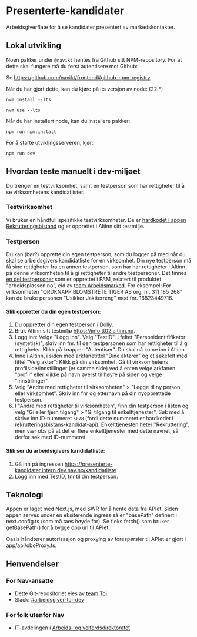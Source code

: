 # Presenterte-kandidater

Arbeidsgiverflate for å se kandidater presentert av markedskontakter.

## Lokal utvikling

Noen pakker under `@navikt` hentes fra Github sitt NPM-repository. For at dette skal fungere må du først autentisere mot Github: 

Se https://github.com/navikt/frontend#github-npm-registry 


Når du har gjort dette, kan du kjøre på lts versjon av node: (22.*)

```
nvm install --lts

nvm use --lts
```

Når du har installert node, kan du installere pakker:
```
npm run npm:install
```

For å starte utviklingsserveren, kjør:

```
npm run dev
```

## Hvordan teste manuelt i dev-miljøet

Du trenger en testvirksomhet, samt en testperson som har rettigheter til å se virksomhetens kandidatlister.

### Testvirksomhet

Vi bruker en håndfull spesifikke testvirksomheter. De er [hardkodet i appen Rekrutteringsbistand](https://github.com/navikt/rekrutteringsbistand/blob/master/src/stilling/api/devVirksomheter.ts) og er opprettet i Altinn sitt testmiljø.

### Testperson
Du kan (bør?) opprette din egen testperson, som du logger på med når du skal se arbeidsgivers kandidatliste for en virksomhet. Din nye testperson må få sine rettigheter fra en annen testperson, som har har rettigheter i Altinn på denne virksomheten til å gi rettigheter til andre testpersoner. Det finnes [en del testpersoner](https://github.com/navikt/pam-doc/blob/master/pam-doc/docs/Testdata%20-%20personer.md) som er opprettet i PAM, relatert til produktet "arbeidsplassen.no", eid av [team Arbeidsmarked](https://teamkatalog.intern.nav.no/team/7a908a7b-a245-4150-92dc-15c5c8424cb5).
For eksempel: For virksomheten "ORDKNAPP BLOMSTRETE TIGER AS org. nr. 311 185 268" kan du bruke personen "Usikker Jaktterreng" med fnr. 16823449716. 

#### Slik oppretter du din egen testperson:
1. Du oppretter din egen testperson i [Dolly](https://dolly.ekstern.dev.nav.no/).
2. Bruk Altinn sitt testmiljø https://info.tt02.altinn.no.
3. Logg inn: Velge "Logg inn". Velg "TestID". I feltet "Personidentififikator (syntetisk)", skriv inn fnr. til den testpersonen som har rettigheter til å gi rettigheter. Klikk på knappen "Autentiser". Du skal nå kome inn i Altinn.
6. Inne i Altinn, i siden med arkfanetittel "Dine aktører" og et søkefelt med tittel "Velg aktør": Klikk på din virksomhet. Gå til virksomhetens profilside/innstillinger (er samme side) ved å enten velge arkfanen "profil" eller klikke på navn øverst til høyre på siden og velge "Innstillinger".
7. Velg "Andre med rettigheter til virksomheten" > "Legge til ny person eller virksomhet". Skriv inn fnr og etternavn på din nyopprettede testperson.
8. I "Andre med rettigheter til virksomheten", finn din testperson i listen og velg "Gi eller fjern tilgang" > "Gi tilgang til enkelttjenester". Søk med å skrive inn ID-nummeret `5078` (fordi dette nummeret er hardkodet i [rekrutteringsbistans-kandidat-api](https://github.com/navikt/presenterte-kandidater-api/blob/main/src/main/kotlin/no/nav/arbeidsgiver/toi/presentertekandidater/altinn/AltinnKlient.kt#L26)). Enkelttjenesten heter "Rekruttering", men vær obs på at det er flere enkelttjenester med dette navnet, så derfor søk med ID-nummeret.

#### Slik ser du arbeidsigivers kandidatliste:
1. Gå inn på ingressen https://presenterte-kandidater.intern.dev.nav.no/kandidatliste
2. Logg inn med TestID, fnr til din testperson.


## Teknologi

Appen er laget med Next.js, med SWR for å hente data fra APIet.
Siden appen serves under en eksiterende ingress så er "basePath" definert i next.config.ts (som må taes høyde for).
Se f.eks fetch() som bruker getBasePath() for å bygge opp url til APIet.

Oasis håndterer autorisasjon og proxying av forespørsler til APIet er gjort i app/api/oboProxy.ts.


## Henvendelser

### For Nav-ansatte
* Dette Git-repositoriet eies av [team Toi](https://teamkatalog.nav.no/team/76f378c5-eb35-42db-9f4d-0e8197be0131).
* Slack: [#arbeidsgiver-toi-dev](https://nav-it.slack.com/archives/C02HTU8DBSR)

### For folk utenfor Nav
* IT-avdelingen i [Arbeids- og velferdsdirektoratet](https://www.nav.no/no/NAV+og+samfunn/Kontakt+NAV/Relatert+informasjon/arbeids-og-velferdsdirektoratet-kontorinformasjon)
